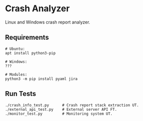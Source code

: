 # Crash Analyzer

Linux and Windows crash report analyzer.

## Requirements
```
# Ubuntu:
apt install python3-pip

# Windows:
???

# Modules:
python3 -m pip install pyaml jira
```

## Run Tests

```
./crash_info_test.py      # Crash report stack extraction UT.
./external_api_test.py    # External server API FT.
./monitor_test.py         # Monitoring system UT.
```

